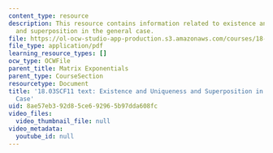 ```yaml
---
content_type: resource
description: This resource contains information related to existence and uniqueness
  and superposition in the general case.
file: https://ol-ocw-studio-app-production.s3.amazonaws.com/courses/18-03sc-differential-equations-fall-2011/8ae57eb392d85ce692965b97dda608fc_MIT18_03SCF11_s35_4text.pdf
file_type: application/pdf
learning_resource_types: []
ocw_type: OCWFile
parent_title: Matrix Exponentials
parent_type: CourseSection
resourcetype: Document
title: '18.03SCF11 text: Existence and Uniqueness and Superposition in the General
  Case'
uid: 8ae57eb3-92d8-5ce6-9296-5b97dda608fc
video_files:
  video_thumbnail_file: null
video_metadata:
  youtube_id: null
---
```

